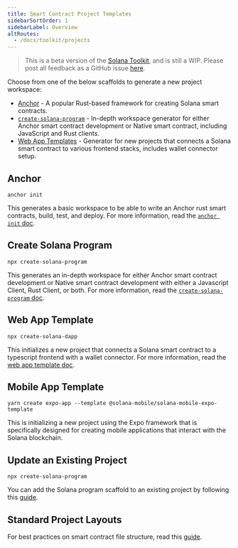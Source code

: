 ```yaml
---
title: Smart Contract Project Templates
sidebarSortOrder: 1
sidebarLabel: Overview
altRoutes:
  - /docs/toolkit/projects
---
```


> This is a beta version of the [Solana Toolkit](/docs/toolkit/index.md), and is
> still a WIP. Please post all feedback as a GitHub issue
> [here](https://github.com/solana-foundation/developer-content/issues/new?title=%5Btoolkit%5D%20).

Choose from one of the below scaffolds to generate a new project workspace:

- [Anchor](#anchor) - A popular Rust-based framework for creating Solana smart
  contracts.
- [`create-solana-program`](#create-solana-program) - In-depth workspace
  generator for either Anchor smart contract development or Native smart
  contract, including JavaScript and Rust clients.
- [Web App Templates](#web-app-template) - Generator for new projects that
  connects a Solana smart contract to various frontend stacks, includes wallet
  connector setup.

## Anchor

```shell
anchor init
```

This generates a basic workspace to be able to write an Anchor rust smart
contracts, build, test, and deploy. For more information, read the
[`anchor init` doc](/docs/toolkit/projects/anchor-init.md).

## Create Solana Program

```shell
npx create-solana-program
```

This generates an in-depth workspace for either Anchor smart contract
development or Native smart contract development with either a Javascript
Client, Rust Client, or both. For more information, read the
[`create-solana-program` doc](/docs/toolkit/projects/solana-program.md).

## Web App Template

```shell
npx create-solana-dapp
```

This initializes a new project that connects a Solana smart contract to a
typescript frontend with a wallet connector. For more information, read the
[web app template doc](/docs/toolkit/projects/web-app.md).

## Mobile App Template

```shell
yarn create expo-app --template @solana-mobile/solana-mobile-expo-template
```

This is initializing a new project using the Expo framework that is specifically
designed for creating mobile applications that interact with the Solana
blockchain.

## Update an Existing Project

```shell
npx create-solana-program
```

You can add the Solana program scaffold to an existing project by following this
[guide](/docs/toolkit/projects/existing-project.md).

## Standard Project Layouts

For best practices on smart contract file structure, read this
[guide](/docs/toolkit/projects/project-layout.md).
